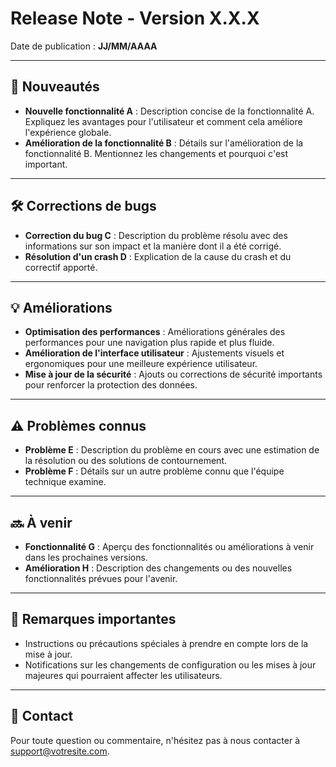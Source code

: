 # Release Note - Version X.X.X

Date de publication : **JJ/MM/AAAA**

---

## 🚀 Nouveautés

- **Nouvelle fonctionnalité A** : Description concise de la fonctionnalité A. Expliquez les avantages pour l'utilisateur et comment cela améliore l'expérience globale.
- **Amélioration de la fonctionnalité B** : Détails sur l'amélioration de la fonctionnalité B. Mentionnez les changements et pourquoi c'est important.

---

## 🛠️ Corrections de bugs

- **Correction du bug C** : Description du problème résolu avec des informations sur son impact et la manière dont il a été corrigé.
- **Résolution d'un crash D** : Explication de la cause du crash et du correctif apporté.

---

## 💡 Améliorations

- **Optimisation des performances** : Améliorations générales des performances pour une navigation plus rapide et plus fluide.
- **Amélioration de l'interface utilisateur** : Ajustements visuels et ergonomiques pour une meilleure expérience utilisateur.
- **Mise à jour de la sécurité** : Ajouts ou corrections de sécurité importants pour renforcer la protection des données.

---

## ⚠️ Problèmes connus

- **Problème E** : Description du problème en cours avec une estimation de la résolution ou des solutions de contournement.
- **Problème F** : Détails sur un autre problème connu que l'équipe technique examine.

---

## 🔜 À venir

- **Fonctionnalité G** : Aperçu des fonctionnalités ou améliorations à venir dans les prochaines versions.
- **Amélioration H** : Description des changements ou des nouvelles fonctionnalités prévues pour l'avenir.

---

## 📢 Remarques importantes

- Instructions ou précautions spéciales à prendre en compte lors de la mise à jour.
- Notifications sur les changements de configuration ou les mises à jour majeures qui pourraient affecter les utilisateurs.

---

## 📧 Contact

Pour toute question ou commentaire, n'hésitez pas à nous contacter à support@votresite.com.

